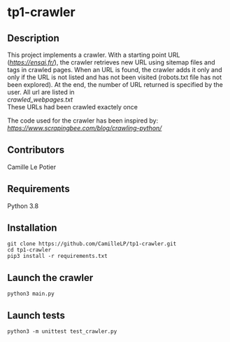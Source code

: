 # tp1-crawler

## Description
This project implements a crawler. With a starting point URL (*https://ensai.fr/*), the crawler retrieves new URL using sitemap files and tags in crawled pages. When an URL is found, the crawler adds it only and only if the URL is not listed and has not been visited (robots.txt file has not been explored). At the end, the number of URL returned is specified by the user. All url are listed in <br> *crawled_webpages.txt* <br/> These URLs had been crawled exactely once

The code used for the crawler has been inspired by: *https://www.scrapingbee.com/blog/crawling-python/*

## Contributors
Camille Le Potier

## Requirements
Python 3.8

## Installation
```shell
git clone https://github.com/CamilleLP/tp1-crawler.git
cd tp1-crawler
pip3 install -r requirements.txt
```

## Launch the crawler
```shell
python3 main.py
```

## Launch tests
```shell
python3 -m unittest test_crawler.py
```